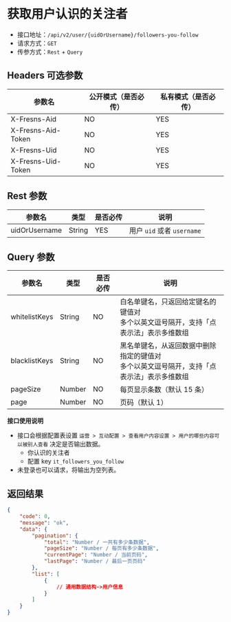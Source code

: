 # 获取用户认识的关注者

- 接口地址：`/api/v2/user/{uidOrUsername}/followers-you-follow`
- 请求方式：`GET`
- 传参方式：`Rest` + `Query`

## Headers 可选参数

| 参数名 | 公开模式（是否必传） | 私有模式（是否必传） |
| --- | --- | --- |
| X-Fresns-Aid | NO | YES |
| X-Fresns-Aid-Token | NO | YES |
| X-Fresns-Uid | NO | YES |
| X-Fresns-Uid-Token | NO | YES |

## Rest 参数

| 参数名 | 类型 | 是否必传 | 说明 |
| --- | --- | --- | --- |
| uidOrUsername | String | YES | 用户 `uid` 或者 `username` |

## Query 参数

| 参数名 | 类型 | 是否必传 | 说明 |
| --- | --- | --- | --- |
| whitelistKeys | String | NO | 白名单键名，只返回给定键名的键值对<br>多个以英文逗号隔开，支持「点表示法」表示多维数组 |
| blacklistKeys | String | NO | 黑名单键名，从返回数据中删除指定的键值对<br>多个以英文逗号隔开，支持「点表示法」表示多维数组 |
| pageSize | Number | NO | 每页显示条数（默认 15 条） |
| page | Number | NO | 页码（默认 1） |

**接口使用说明**

- 接口会根据配置表设置 `运营 > 互动配置 > 查看用户内容设置 > 用户的哪些内容可以被别人查看` 决定是否输出数据。
    - 你认识的关注者
    - 配置 key `it_followers_you_follow`
- 未登录也可以请求，将输出为空列表。

## 返回结果

```json
{
    "code": 0,
    "message": "ok",
    "data": {
        "pagination": {
            "total": "Number / 一共有多少条数据",
            "pageSize": "Number / 每页有多少条数据",
            "currentPage": "Number / 当前页码",
            "lastPage": "Number / 最后一页页码"
        },
        "list": [
            {
                // 通用数据结构->用户信息
            }
        ]
    }
}
```
